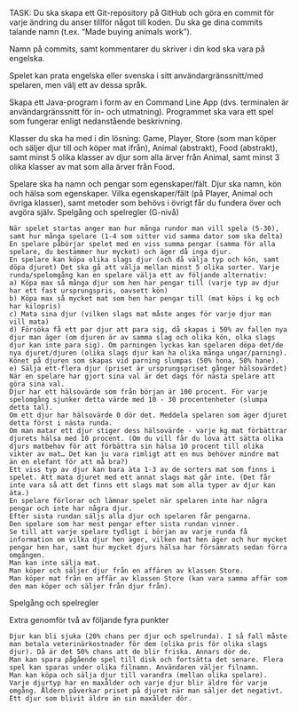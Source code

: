 TASK:
Du ska skapa ett Git-repository på GitHub och göra en commit för varje ändring du anser tillför något till koden. Du ska ge dina commits talande namn (t.ex. “Made buying animals work”).

Namn på commits, samt kommentarer du skriver i din kod ska vara på engelska.

Spelet kan prata engelska eller svenska i sitt användargränssnitt/med spelaren, men välj ett av dessa språk.

Skapa ett Java-program i form av en Command Line App (dvs. terminalen är användargränssnitt för in- och utmatning). Programmet ska vara ett spel som fungerar enligt nedanstående beskrivning.

Klasser du ska ha med i din lösning: Game, Player, Store (som man köper och säljer djur till och köper mat ifrån), Animal (abstrakt), Food (abstrakt), samt minst 5 olika klasser av djur som alla ärver från Animal, samt minst 3 olika klasser av mat som alla ärver från Food.

Spelare ska ha namn och pengar som egenskaper/fält. Djur ska namn, kön och hälsa som egenskaper. Vilka egenskaper/fält (på Player, Animal och övriga klasser), samt metoder som behövs i övrigt får du fundera över och avgöra själv.
Spelgång och spelregler (G-nivå)

    När spelet startas anger man hur många rundor man vill spela (5-30), samt hur många spelare (1-4 som sitter vid samma dator som ska delta)
    En spelare påbörjar spelet med en viss summa pengar (samma för alla spelare, du bestämmer hur mycket) och äger då inga djur.
    En spelare kan köpa olika slags djur (och då välja typ och kön, samt döpa djuret) Det ska gå att välja mellan minst 5 olika sorter. Varje runda/spelomgång kan en spelare välja ett av följande alternativ:
    a) Köpa max så många djur som hen har pengar till (varje typ av djur har ett fast ursprungspris, oavsett kön)
    b) Köpa max så mycket mat som hen har pengar till (mat köps i kg och har kilopris)
    c) Mata sina djur (vilken slags mat måste anges för varje djur man vill mata)
    d) Försöka få ett par djur att para sig, då skapas i 50% av fallen nya djur man äger (om djuren är av samma slag och olika kön, olka slags djur kan inte para sig). Om parningen lyckas kan spelaren döpa det/de nya djuret/djuren (olika slags djur kan ha olika många ungar/parning). Könet på djuren som skapas vid parning slumpas (50% hona, 50% hane).
    e) Sälja ett-flera djur (priset är ursprungspriset gånger hälsovärdet)
    När en spelare har gjort sina val är det dags för nästa spelare att göra sina val.
    Djur har ett hälsovärde som från början är 100 procent. För varje spelomgång sjunker detta värde med 10 - 30 procentenheter (slumpa detta tal).
    Om ett djur har hälsovärde 0 dör det. Meddela spelaren som äger djuret detta först i nästa runda.
    Om man matar ett djur stiger dess hälsovärde - varje kg mat förbättrar djurets hälsa med 10 procent. (Om du vill får du lova att sätta olika djurs matbehov för att förbättra sin hälsa 10 procent till olika vikter av mat… Det kan ju vara rimligt att en mus behöver mindre mat än en elefant för att må bra?)
    Ett viss typ av djur kan bara äta 1-3 av de sorters mat som finns i spelet. Att mata djuret med ett annat slags mat går inte. (Det får inte vara så att det finns ett slags mat som alla typer av djur kan äta.)
    En spelare förlorar och lämnar spelet när spelaren inte har några pengar och inte har några djur.
    Efter sista rundan säljs alla djur och spelaren får pengarna.
    Den spelare som har mest pengar efter sista rundan vinner.
    Se till att varje spelare tydligt i början av varje runda få information om vilka djur hen äger, vilken mat hen äger och hur mycket pengar hen har, samt hur mycket djurs hälsa har försämrats sedan förra omgången.
    Man kan inte sälja mat.
    Man köper och säljer djur från en affären av klassen Store.
    Man köper mat från en affär av klassen Store (kan vara samma affär som den man köper och säljer från djur från).

Spelgång och spelregler

Extra genomför två av följande fyra punkter

    Djur kan bli sjuka (20% chans per djur och spelrunda). I så fall måste man betala veterinärkostnader för dem (olika pris för olika slags djur). Då är det 50% chans att de blir friska. Annars dör de.
    Man kan spara pågående spel till disk och fortsätta det senare. Flera spel kan sparas under olika filnamn. Användaren väljer filnamn.
    Man kan köpa och sälja djur till varandra (mellan olika spelare).
    Varje djurtyp har en maxålder och varje djur blir äldre för varje omgång. Åldern påverkar priset på djuret när man säljer det negativt. Ett djur som blivit äldre än sin maxålder dör.
